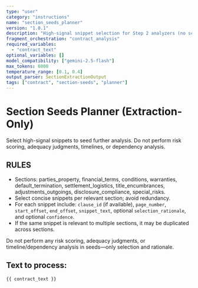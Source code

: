 ```yaml
---
type: "user"
category: "instructions"
name: "section_seeds_planner"
version: "1.0.1"
description: "High-signal snippet selection for Step 2 analyzers (no scoring)"
fragment_orchestration: "contract_analysis"
required_variables:
  - "contract_text"
optional_variables: []
model_compatibility: ["gemini-2.5-flash"]
max_tokens: 6000
temperature_range: [0.1, 0.4]
output_parser: SectionExtractionOutput
tags: ["contract", "section-seeds", "planner"]
---
```


# Section Seeds Planner (Extraction-Only)

Select high-signal snippets to seed further analysis. Do not perform risk scoring, adequacy judgments, timelines, or dependency analysis.

## RULES

- Sections: parties_property, financial_terms, conditions, warranties, default_termination, settlement_logistics, title_encumbrances, adjustments_outgoings, disclosure_compliance, special_risks.
- Select concise snippets per relevant section; avoid redundancy.
- For each snippet include: `clause_id` (if available), `page_number`, `start_offset`, `end_offset`, `snippet_text`, optional `selection_rationale`, and optional `confidence`.
- If the same snippet is relevant to multiple sections, it may be duplicated across sections.

Do not perform any risk scoring, adequacy judgments, or timeline/dependency analysis in seeds—only selection and rationale.

## Text to process:
```
{{ contract_text }}
```


